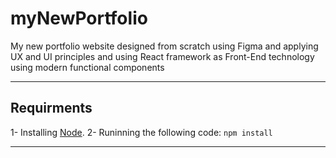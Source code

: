 # myNewPortfolio
My new portfolio website designed from scratch using Figma and applying UX and UI principles and using React framework as Front-End technology using modern functional components

___________________________________________________________________________

## Requirments

1- Installing [Node](https://duckduckgo.com).
2- Runinning the following code:
`npm install`


___________________________________________________________________________
